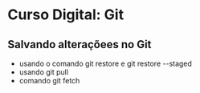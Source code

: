# Curso Digital: Git

## Salvando alteraçõees no Git
* usando o comando git restore e git restore --staged
* usando git pull
* comando git fetch
